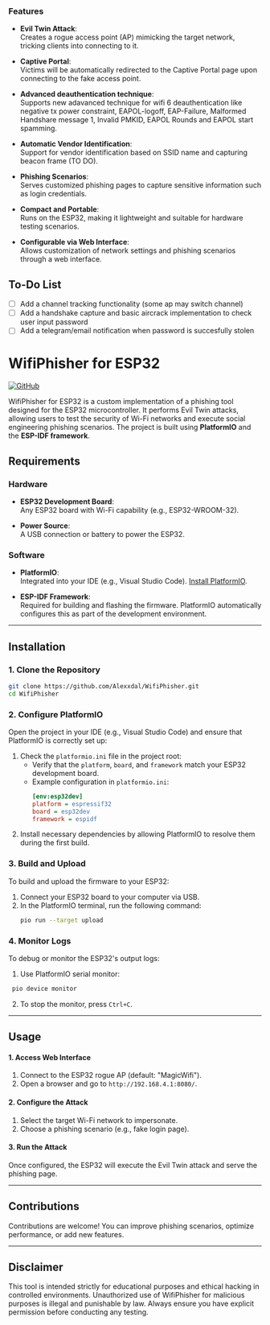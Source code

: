 ### Features

- **Evil Twin Attack**:  
Creates a rogue access point (AP) mimicking the target network, tricking clients into connecting to it.

- **Captive Portal**:  
Victims will be automatically redirected to the Captive Portal page upon connecting to the fake access point.

- **Advanced deauthentication technique**:  
Supports new adavanced technique for wifi 6 deauthentication like negative tx power constraint, EAPOL-logoff, EAP-Failure, Malformed Handshare message 1, Invalid PMKID, EAPOL Rounds and EAPOL start spamming.

- **Automatic Vendor Identification**:  
Support for vendor identification based on SSID name and capturing beacon frame (TO DO).

- **Phishing Scenarios**:  
Serves customized phishing pages to capture sensitive information such as login credentials.

- **Compact and Portable**:  
  Runs on the ESP32, making it lightweight and suitable for hardware testing scenarios.

- **Configurable via Web Interface**:  
  Allows customization of network settings and phishing scenarios through a web interface.

## To-Do List 
- [ ] Add a channel tracking functionality (some ap may switch channel)
- [ ] Add a handshake capture and basic aircrack implementation to check user input password
- [ ] Add a telegram/email notification when password is succesfully stolen

# WifiPhisher for ESP32

[![GitHub](https://img.shields.io/badge/GitHub-Repository-blue)](https://github.com/Alexxdal/WifiPhisher)

WifiPhisher for ESP32 is a custom implementation of a phishing tool designed for the ESP32 microcontroller. It performs Evil Twin attacks, allowing users to test the security of Wi-Fi networks and execute social engineering phishing scenarios. The project is built using **PlatformIO** and the **ESP-IDF framework**.


## Requirements

### Hardware

- **ESP32 Development Board**:  
  Any ESP32 board with Wi-Fi capability (e.g., ESP32-WROOM-32).

- **Power Source**:  
  A USB connection or battery to power the ESP32.

### Software

- **PlatformIO**:  
  Integrated into your IDE (e.g., Visual Studio Code). [Install PlatformIO](https://platformio.org/install).

- **ESP-IDF Framework**:  
  Required for building and flashing the firmware. PlatformIO automatically configures this as part of the development environment.

---

## Installation

### 1. Clone the Repository
```bash
git clone https://github.com/Alexxdal/WifiPhisher.git
cd WifiPhisher
```

### 2. Configure PlatformIO

Open the project in your IDE (e.g., Visual Studio Code) and ensure that PlatformIO is correctly set up:

1. Check the `platformio.ini` file in the project root:
   - Verify that the `platform`, `board`, and `framework` match your ESP32 development board.
   - Example configuration in `platformio.ini`:
     ```ini
     [env:esp32dev]
     platform = espressif32
     board = esp32dev
     framework = espidf
     ```
2. Install necessary dependencies by allowing PlatformIO to resolve them during the first build.

### 3. Build and Upload

To build and upload the firmware to your ESP32:

1. Connect your ESP32 board to your computer via USB.
2. In the PlatformIO terminal, run the following command:
   ```bash
   pio run --target upload
   ```

### 4. Monitor Logs

To debug or monitor the ESP32's output logs:
1. Use PlatformIO serial monitor:
  ```bash
   pio device monitor
   ```
2. To stop the monitor, press `Ctrl+C`.

---

## Usage

#### 1. Access Web Interface
1. Connect to the ESP32 rogue AP (default: "MagicWifi").
2. Open a browser and go to `http://192.168.4.1:8080/`.

#### 2. Configure the Attack
1. Select the target Wi-Fi network to impersonate.
2. Choose a phishing scenario (e.g., fake login page).

#### 3. Run the Attack
Once configured, the ESP32 will execute the Evil Twin attack and serve the phishing page.

---

## Contributions

Contributions are welcome! You can improve phishing scenarios, optimize performance, or add new features.

---

## Disclaimer

This tool is intended strictly for educational purposes and ethical hacking in controlled environments. Unauthorized use of WifiPhisher for malicious purposes is illegal and punishable by law. Always ensure you have explicit permission before conducting any testing.
